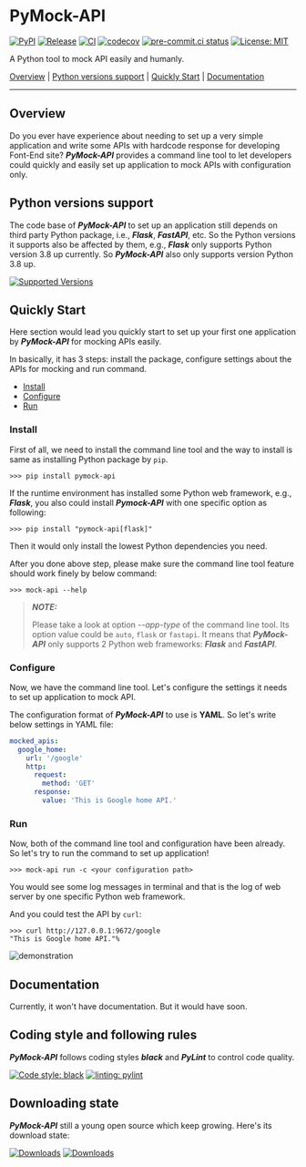 # PyMock-API

[![PyPI](https://img.shields.io/pypi/v/PyMock-API?color=%23099cec&amp;label=PyPI&amp;logo=pypi&amp;logoColor=white)](https://pypi.org/project/PyMock-API)
[![Release](https://img.shields.io/github/release/Chisanan232/PyMock-API.svg?label=Release&logo=github)](https://github.com/Chisanan232/PyMock-API/releases)
[![CI](https://github.com/Chisanan232/PyMock-API/actions/workflows/ci-cd.yml/badge.svg)](https://github.com/Chisanan232/PyMock-API/actions/workflows/ci-cd.yml)
[![codecov](https://codecov.io/gh/Chisanan232/PyMock-API/branch/main/graph/badge.svg?token=r5HJxg9KhN)](https://codecov.io/gh/Chisanan232/PyMock-API)
[![pre-commit.ci status](https://results.pre-commit.ci/badge/github/Chisanan232/PyMock-API/master.svg)](https://results.pre-commit.ci/latest/github/Chisanan232/PyMock-API/master)
[![License: MIT](https://img.shields.io/badge/License-MIT-yellow.svg)](https://opensource.org/licenses/MIT)

A Python tool to mock API easily and humanly.

[Overview](#overview) | [Python versions support](#Python-versions-support) | [Quickly Start](#quickly-start) | [Documentation](#documentation)
<hr>


## Overview

Do you ever have experience about needing to set up a very simple application and write some APIs with hardcode response for developing
Font-End site? **_PyMock-API_** provides a command line tool to let developers could quickly and easily set up application to mock APIs
with configuration only.


## Python versions support

The code base of **_PyMock-API_** to set up an application still depends on third party Python package, i.e., **_Flask_**, **_FastAPI_**,
etc. So the Python versions it supports also be affected by them, e.g., **_Flask_** only supports Python version 3.8 up currently. So
**_PyMock-API_** also only supports version Python 3.8 up.

[![Supported Versions](https://img.shields.io/pypi/pyversions/PyMock-API.svg?logo=python&logoColor=FBE072)](https://pypi.org/project/PyMock-API)


## Quickly Start

Here section would lead you quickly start to set up your first one application by **_PyMock-API_** for mocking APIs easily.

In basically, it has 3 steps: install the package, configure settings about the APIs for mocking and run command.

* [Install](Install)
* [Configure](Configure)
* [Run](Run)

### Install

First of all, we need to install the command line tool and the way to install is same as installing Python package by ``pip``.

```shell
>>> pip install pymock-api
```

If the runtime environment has installed some Python web framework, e.g., **_Flask_**, you also could install **_Pymock-API_**
with one specific option as following:

```shell
>>> pip install "pymock-api[flask]"
```

Then it would only install the lowest Python dependencies you need.

After you done above step, please make sure the command line tool feature should work finely by below command:

```shell
>>> mock-api --help
```

> **_NOTE:_**
>
> Please take a look at option _--app-type_ of the command line tool. Its option value could be ``auto``, ``flask`` or ``fastapi``.
> It means that **_PyMock-API_** only supports 2 Python web frameworks: **_Flask_** and **_FastAPI_**.

### Configure

Now, we have the command line tool. Let's configure the settings it needs to set up application to mock API.

The configuration format of **_PyMock-API_** to use is **YAML**. So let's write below settings in YAML file:

```yaml
mocked_apis:
  google_home:
    url: '/google'
    http:
      request:
        method: 'GET'
      response:
        value: 'This is Google home API.'
```

### Run

Now, both of the command line tool and configuration have been already. So let's try to run the command to set up application!

```shell
>>> mock-api run -c <your configuration path>
```

You would see some log messages in terminal and that is the log of web server by one specific Python web framework.

And you could test the API by ``curl``:

```shell
>>> curl http://127.0.0.1:9672/google
"This is Google home API."%
```

![demonstration](./docs/images/demonstration_pymock-api_cli.gif)

## Documentation

Currently, it won't have documentation. But it would have soon.


## Coding style and following rules

**_PyMock-API_** follows coding styles **_black_** and **_PyLint_** to control code quality.

[![Code style: black](https://img.shields.io/badge/code%20style-black-000000.svg)](https://github.com/psf/black)
[![linting: pylint](https://img.shields.io/badge/linting-pylint-yellowgreen)](https://github.com/pylint-dev/pylint)


## Downloading state

**_PyMock-API_** still a young open source which keep growing. Here's its download state:

[![Downloads](https://pepy.tech/badge/PyMock-API)](https://pepy.tech/project/PyMock-API)
[![Downloads](https://pepy.tech/badge/PyMock-API/month)](https://pepy.tech/project/PyMock-API)
